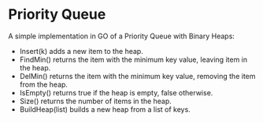 # Priority Queue

A simple implementation in GO of a Priority Queue with Binary Heaps:
* Insert(k) adds a new item to the heap.
* FindMin() returns the item with the minimum key value, leaving item in the heap.
* DelMin() returns the item with the minimum key value, removing the item from the heap.
* IsEmpty() returns true if the heap is empty, false otherwise.
* Size() returns the number of items in the heap.
* BuildHeap(list) builds a new heap from a list of keys.